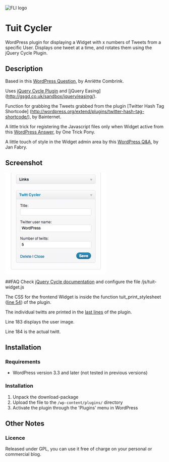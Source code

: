 ![FLI logo](https://github.com/brasofilo/featured-link-image/raw/master/logo.png)

# Tuit Cycler
WordPress plugin for displaying a Widget with x numbers of Tweets from a specific User. Displays one tweet at a time, and rotates them using the jQuery Cycle Plugin.

## Description
Based in this [WordPress Question](http://wordpress.stackexchange.com/q/52074/12615), by Anriëtte Combrink.

Uses [jQuery Cycle Plugin](http://jquery.malsup.com/cycle/) and [jQuery Easing] (http://gsgd.co.uk/sandbox/jquery/easing/).

Function for grabbing the Tweets grabbed from the plugin [Twitter Hash Tag Shortcode] (http://wordpress.org/extend/plugins/twitter-hash-tag-shortcode/), by Bainternet.

A little trick for registering the Javascript files only when Widget active from this [WordPress Answer](http://wordpress.stackexchange.com/a/48385/12615), by One Trick Pony.

A little touch of style in the Widget admin area by this [WordPress Q&A](http://wordpress.stackexchange.com/q/3003/12615), by Jan Fabry.

## Screenshot
![Tuit Cycler](https://github.com/brasofilo/tuit-cycler/raw/master/screenshot.png)

##FAQ
Check [jQuery Cycle documentation](http://jquery.malsup.com/cycle/options.html) and configure the file /js/tuit-widget.js

The CSS for the frontend Widget is inside the function tuit_print_stylesheet ([line 54](https://github.com/brasofilo/tuit-cycler/blob/master/rb_tuit_cycler.php#L54)) of the plugin.

The individual twitts are printed in the [last lines](https://github.com/brasofilo/tuit-cycler/blob/master/rb_tuit_cycler.php#L175) of the plugin.

Line 183 displays the user image.

Line 184 is the actual twitt.

## Installation
### Requirements
* WordPress version 3.3 and later (not tested in previous versions)

### Installation
1. Unpack the download-package
1. Upload the file to the `/wp-content/plugins/` directory
1. Activate the plugin through the 'Plugins' menu in WordPress


## Other Notes
### Licence
Released under GPL, you can use it free of charge on your personal or commercial blog.